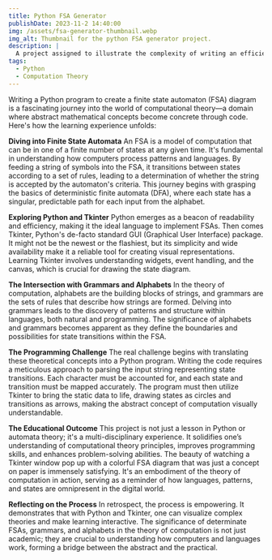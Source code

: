 ```yaml
---
title: Python FSA Generator
publishDate: 2023-11-2 14:40:00
img: /assets/fsa-generator-thumbnail.webp
img_alt: Thumbnail for the python FSA generator project.
description: |
  A project assigned to illustrate the complexity of writing an efficient compiler and intermediate representation code generator.
tags:
  - Python
  - Computation Theory
---
```


Writing a Python program to create a finite state automaton (FSA) diagram is a fascinating journey into the world of computational theory—a domain where abstract mathematical concepts become concrete through code. Here's how the learning experience unfolds:

**Diving into Finite State Automata**
An FSA is a model of computation that can be in one of a finite number of states at any given time. It's fundamental in understanding how computers process patterns and languages. By feeding a string of symbols into the FSA, it transitions between states according to a set of rules, leading to a determination of whether the string is accepted by the automaton's criteria. This journey begins with grasping the basics of deterministic finite automata (DFA), where each state has a singular, predictable path for each input from the alphabet.

**Exploring Python and Tkinter**
Python emerges as a beacon of readability and efficiency, making it the ideal language to implement FSAs. Then comes Tkinter, Python's de-facto standard GUI (Graphical User Interface) package. It might not be the newest or the flashiest, but its simplicity and wide availability make it a reliable tool for creating visual representations. Learning Tkinter involves understanding widgets, event handling, and the canvas, which is crucial for drawing the state diagram.

**The Intersection with Grammars and Alphabets**
In the theory of computation, alphabets are the building blocks of strings, and grammars are the sets of rules that describe how strings are formed. Delving into grammars leads to the discovery of patterns and structure within languages, both natural and programming. The significance of alphabets and grammars becomes apparent as they define the boundaries and possibilities for state transitions within the FSA.

**The Programming Challenge**
The real challenge begins with translating these theoretical concepts into a Python program. Writing the code requires a meticulous approach to parsing the input string representing state transitions. Each character must be accounted for, and each state and transition must be mapped accurately. The program must then utilize Tkinter to bring the static data to life, drawing states as circles and transitions as arrows, making the abstract concept of computation visually understandable.

**The Educational Outcome**
This project is not just a lesson in Python or automata theory; it's a multi-disciplinary experience. It solidifies one’s understanding of computational theory principles, improves programming skills, and enhances problem-solving abilities. The beauty of watching a Tkinter window pop up with a colorful FSA diagram that was just a concept on paper is immensely satisfying. It's an embodiment of the theory of computation in action, serving as a reminder of how languages, patterns, and states are omnipresent in the digital world.

**Reflecting on the Process**
In retrospect, the process is empowering. It demonstrates that with Python and Tkinter, one can visualize complex theories and make learning interactive. The significance of determinate FSAs, grammars, and alphabets in the theory of computation is not just academic; they are crucial to understanding how computers and languages work, forming a bridge between the abstract and the practical.
